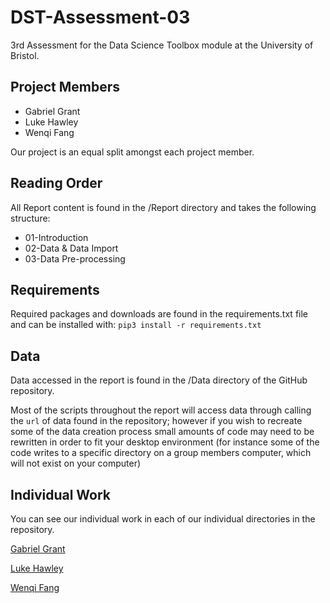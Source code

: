 # DST-Assessment-03

3rd Assessment for the Data Science Toolbox module at the University of Bristol.

## Project Members
* Gabriel Grant
* Luke Hawley
* Wenqi Fang

Our project is an equal split amongst each project member.

## Reading Order

All Report content is found in the /Report directory and takes the following structure:
* 01-Introduction
* 02-Data & Data Import
* 03-Data Pre-processing

## Requirements

Required packages and downloads are found in the requirements.txt file and can be installed with:
`pip3 install -r requirements.txt`

## Data

Data accessed in the report is found in the /Data directory of the GitHub repository.

Most of the scripts throughout the report will access data through calling the `url` of data found in the repository; however if you wish to recreate some of the data creation process small amounts of code may need to be rewritten in order to fit your desktop environment (for instance some of the code writes to a specific directory on a group members computer, which will not exist on your computer)

## Individual Work

You can see our individual work in each of our individual directories in the repository.

[Gabriel Grant](https://github.com/Galeforse/DST-Assessment-03/tree/master/Gabriel%20Grant)

[Luke Hawley](https://github.com/Galeforse/DST-Assessment-03/tree/master/Luke%20Hawley)

[Wenqi Fang](https://github.com/Galeforse/DST-Assessment-03/tree/master/Wenqi%20Fang)
